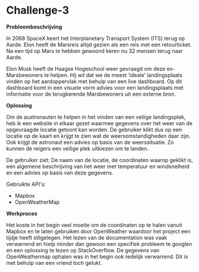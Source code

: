 # Challenge-3

**Probleembeschrijving**

In 2068 SpaceX keert het Interplanetary Transport System (ITS) terug op Aarde. Elon heeft de Marsreis altijd gezien als een reis met een retourticket. Na een tijd op Mars te hebben gewoond keren nu 32 mensen terug naar Aarde.

Elon Musk heeft de Haagse Hogeschool weer gevraagd om deze ex-Marsbewoners te helpen. Hij wil dat we de meest ‘ideale’ landingsplaats vinden op het aardoppervlak met behulp van een live dashboard. Op dit dashboard komt in een visuele vorm advies voor een landingsplaats met informatie voor de terugkerende Marsbewoners uit een externe bron. 


**Oplossing**

Om de austronauten te helpen in het vinden van een veilige landingsplek, heb ik een website in elkaar gezet waarmee gegevens  over het weer van de opgevraagde locatie getoont kan worden. De gebruiker klikt dus op een locatie op de kaart en krijgt te zien wat de weersomstandigheden daar zijn. Ook krijgt de astronaut een advies op basis van de weerssituatie. Zo kunnen de reigers een veilige plek uitkiezen om te landen.

De gebruiker ziet: De naam van de locatie, de coordinaten waarop geklikt is, een algemene beschrijving van het weer met temperatuur en windsnelheid en een advies op basis van deze gegevens.

Gebruikte API's:
- Mapbox
- OpenWeatherMap


**Werkproces**

Het koste in het begin veel moeite om de coordinaten op te halen vanuit Mapbox en te laten gebruiken door OpenWeather waardoor het project een tijdje heeft stilgelegen. Het lezen van de documentation was vaak verwarrend en hielp minder dan gewoon een specifiek probleem te googlen en een oplossing te lezen op StackOverflow. De gegevens van OpenWeathermap ophalen was in het begin ook redelijk verwarrend. Dit is met behulp van een vriend toch gelukt.
